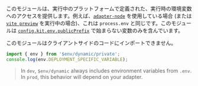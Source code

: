 このモジュールは、実行中のプラットフォームで定義された、実行時の環境変数へのアクセスを提供します。例えば、[`adapter-node`](https://github.com/sveltejs/kit/tree/master/packages/adapter-node) を使用している場合 (または [`vite preview`](https://kit.svelte.jp/docs/cli) を実行中の場合)、これは `process.env` と同じです。このモジュールは [`config.kit.env.publicPrefix`](https://kit.svelte.jp/docs/configuration#env) で始まらない変数のみを含んでいます。

このモジュールはクライアントサイドのコードにインポートできません。

```ts
import { env } from '$env/dynamic/private';
console.log(env.DEPLOYMENT_SPECIFIC_VARIABLE);
```

> In `dev`, `$env/dynamic` always includes environment variables from `.env`. In `prod`, this behavior will depend on your adapter.
